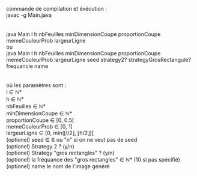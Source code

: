 commande de compilation et éxécution : <br />
javac -g Main.java <br />
<br />
<br />
java Main l h nbFeuilles minDimensionCoupe proportionCoupe memeCouleurProb largeurLigne <br />
ou <br />
java Main l h nbFeuilles minDimensionCoupe proportionCoupe memeCouleurProb largeurLigne seed strategy2? strategyGrosRectangule? frequancie name <br />
<br />
<br />
où les paramètres sont :<br />
l ∈ ℕ*<br />
h ∈ ℕ*<br />
nbFeuilles ∈ ℕ*<br />
minDimensionCoupe ∈ ℕ*<br />
proportionCoupe ∈ [0, 0.5[<br />
memeCouleurProb ∈ [0, 1]<br />
largeurLigne ∈ [0, min(⌊l/2⌋, ⌊h/2⌋)[<br />
(optionel) seed ∈ ℝ ou "n" si on ne veut pas de seed<br />
(optionel) Strategy 2 ? (y/n)<br />
(optionel) Strategy "gros rectangles" ? (y/n)<br />
(optionel) la fréquance des "gros rectangles" ∈ ℕ* (10 si pas spécifié)<br />
(optionel) name le nom de l'image généré